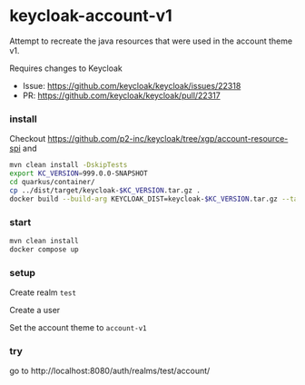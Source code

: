 # keycloak-account-v1

Attempt to recreate the java resources that were used in the account theme v1.

Requires changes to Keycloak 
- Issue: https://github.com/keycloak/keycloak/issues/22318
- PR: https://github.com/keycloak/keycloak/pull/22317

### install
Checkout https://github.com/p2-inc/keycloak/tree/xgp/account-resource-spi and
```bash
mvn clean install -DskipTests
export KC_VERSION=999.0.0-SNAPSHOT
cd quarkus/container/
cp ../dist/target/keycloak-$KC_VERSION.tar.gz .
docker build --build-arg KEYCLOAK_DIST=keycloak-$KC_VERSION.tar.gz --tag quay.io/keycloak/keycloak:$KC_VERSION .
```

### start
```bash
mvn clean install
docker compose up
```

### setup
Create realm `test`

Create a user

Set the account theme to `account-v1`

### try

go to http://localhost:8080/auth/realms/test/account/
